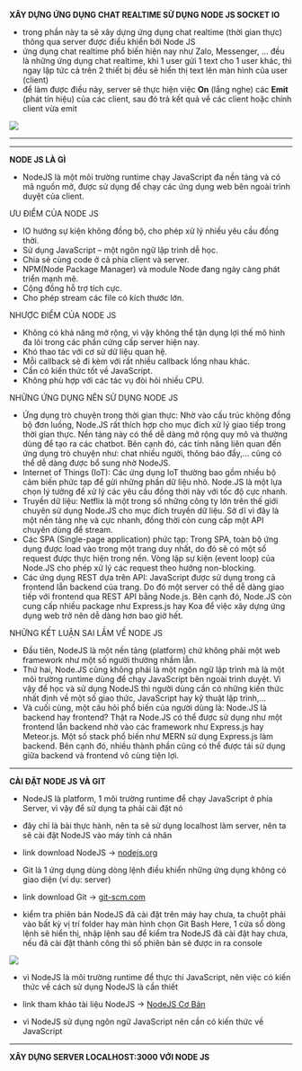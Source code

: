 __XÂY DỰNG ỨNG DỤNG CHAT REALTIME SỬ DỤNG NODE JS SOCKET IO__

- trong phần này ta sẽ xây dựng ứng dụng chat realtime (thời gian thực) thông qua server được điểu khiển bởi Node JS
- ứng dụng chat realtime phổ biến hiện nay như Zalo, Messenger, ... đều là những ứng dụng chat realtime, khi 1 user gửi 1 text cho 1 user khác, thì ngay lập tức cả trên 2 thiết bị đều sẽ hiển thị text lên màn hình của user (client)
- để làm được điều này, server sẽ thực hiện việc __On__ (lắng nghe) các __Emit__ (phát tín hiệu) của các client, sau đó trả kết quả về các client hoặc chính client vừa emit

<img src="https://github.com/hienqp/Ngay045-NodeJsSocketIOChatRealtime/blob/main/mo_ta_node_js_hoat_dong_o_server.png">

___
___

__NODE JS LÀ GÌ__

- NodeJS là một môi trường runtime chạy JavaScript đa nền tảng và có mã nguồn mở, được sử dụng để chạy các ứng dụng web bên ngoài trình duyệt của client.

ƯU ĐIỂM CỦA NODE JS

- IO hướng sự kiện không đồng bộ, cho phép xử lý nhiều yêu cầu đồng thời.
- Sử dụng JavaScript – một ngôn ngữ lập trình dễ học.
- Chia sẻ cùng code ở cả phía client và server.
- NPM(Node Package Manager) và module Node đang ngày càng phát triển mạnh mẽ.
- Cộng đồng hỗ trợ tích cực.
- Cho phép stream các file có kích thước lớn.

NHƯỢC ĐIỂM CỦA NODE JS

- Không có khả năng mở rộng, vì vậy không thể tận dụng lợi thế mô hình đa lõi trong các phần cứng cấp server hiện nay.
- Khó thao tác với cơ sử dữ liệu quan hệ.
- Mỗi callback sẽ đi kèm với rất nhiều callback lồng nhau khác.
- Cần có kiến thức tốt về JavaScript.
- Không phù hợp với các tác vụ đòi hỏi nhiều CPU.

NHỮNG ỨNG DỤNG NÊN SỬ DỤNG NODE JS

- Ứng dụng trò chuyện trong thời gian thực: Nhờ vào cấu trúc không đồng bộ đơn luồng, Node.JS rất thích hợp cho mục đích xử lý giao tiếp trong thời gian thực. Nền tảng này có thể dễ dàng mở rộng quy mô và thường dùng để tạo ra các chatbot. Bên cạnh đó, các tính năng liên quan đến ứng dụng trò chuyện như: chat nhiều người, thông báo đẩy,… cũng có thể dễ dàng được bổ sung nhờ NodeJS.
- Internet of Things (IoT): Các ứng dụng IoT thường bao gồm nhiều bộ cảm biến phức tạp để gửi những phần dữ liệu nhỏ. Node.JS là một lựa chọn lý tưởng để xử lý các yêu cầu đồng thời này với tốc độ cực nhanh.
- Truyền dữ liệu: Netflix là một trong số những công ty lớn trên thế giới chuyên sử dụng Node.JS cho mục đích truyền dữ liệu. Sở dĩ vì đây là một nền tảng nhẹ và cực nhanh, đồng thời còn cung cấp một API chuyên dùng để stream.
- Các SPA (Single-page application) phức tạp: Trong SPA, toàn bộ ứng dụng được load vào trong một trang duy nhất, do đó sẽ có một số request được thực hiện trong nền. Vòng lặp sự kiện (event loop) của Node.JS cho phép xử lý các request theo hướng non-blocking.
- Các ứng dụng REST dựa trên API: JavaScript được sử dụng trong cả frontend lẫn backend của trang. Do đó một server có thể dễ dàng giao tiếp với frontend qua REST API bằng Node.js. Bên cạnh đó, Node.JS còn cung cấp nhiều package như Express.js hay Koa để việc xây dựng ứng dụng web trở nên dễ dàng hơn bao giờ hết.

NHỮNG KẾT LUẬN SAI LẦM VỀ NODE JS

- Đầu tiên, NodeJS là một nền tảng (platform) chứ không phải một web framework như một số người thường nhầm lẫn.
- Thứ hai, Node.JS cũng không phải là một ngôn ngữ lập trình mà là một môi trường runtime dùng để chạy JavaScript bên ngoài trình duyệt. Vì vậy để học và sử dụng NodeJS thì người dùng cần có những kiến thức nhất định về một số giao thức, JavaScript hay kỹ thuật lập trình,…
- Và cuối cùng, một câu hỏi phổ biến của người dùng là: Node.JS là backend hay frontend? Thật ra Node.JS có thể được sử dụng như một frontend lẫn backend nhờ vào các framework như Express.js hay Meteor.js. Một số stack phổ biến như MERN sử dụng Express.js làm backend. Bên cạnh đó, nhiều thành phần cũng có thể được tái sử dụng giữa backend và frontend vô cùng tiện lợi.

___


__CÀI ĐẶT NODE JS VÀ GIT__

- NodeJS là platform, 1 môi trường runtime để chạy JavaScript ở phía Server, vì vậy để sử dụng ta phải cài đặt nó
- đây chỉ là bài thực hành, nên ta sẽ sử dụng localhost làm server, nên ta sẽ cài đặt NodeJS vào máy tính cá nhân
- link download NodeJS -> [nodejs.org](https://nodejs.org/en/)

- Git là 1 ứng dụng dùng dòng lệnh điều khiển những ứng dụng không có giao diện (ví dụ: server)
- link download Git -> [git-scm.com](https://git-scm.com/)

- kiểm tra phiên bản NodeJS đã cài đặt trên máy hay chưa, ta chuột phải vào bất kỳ vị trí folder hay màn hình chọn Git Bash Here, 1 cửa sổ dòng lệnh sẽ hiển thị, nhập lệnh sau để kiểm tra NodeJS đã cài đặt hay chưa, nếu đã cài đặt thành công thì số phiên bản sẽ được in ra console

<img src="https://github.com/hienqp/Ngay045-NodeJsSocketIOChatRealtime/blob/main/kiem_tra_version_cua_node_js.png">

- vì NodeJS là môi trường runtime để thực thi JavaScript, nên việc có kiến thức về cách sử dụng NodeJS là cần thiết
- link tham khảo tài liệu NodeJS -> [NodeJS Cơ Bản](http://online.khoapham.vn/nodejs/93-lap-trinh-nodejs-cho-nguoi-moi-bat-dau.html)

- vì NodeJS sử dụng ngôn ngữ JavaScript nên cần có kiến thức về JavaScript

___

__XÂY DỰNG SERVER LOCALHOST:3000 VỚI NODE JS__


